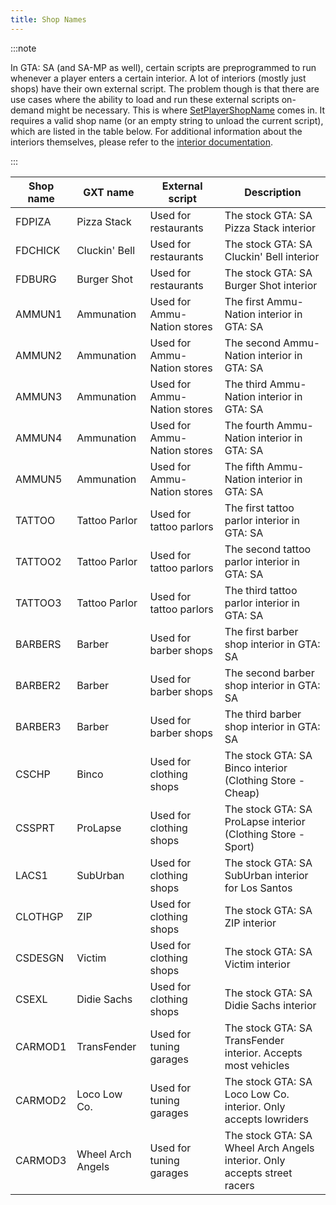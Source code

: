 ```yaml
---
title: Shop Names
---
```


:::note

In GTA: SA (and SA-MP as well), certain scripts are preprogrammed to run whenever a player enters a certain interior. A lot of interiors (mostly just shops) have their own external script. The problem though is that there are use cases where the ability to load and run these external scripts on-demand might be necessary. This is where [SetPlayerShopName](../functions/SetPlayerShopName) comes in. It requires a valid shop name (or an empty string to unload the current script), which are listed in the table below. For additional information about the interiors themselves, please refer to the [interior documentation](../resources/interiorids).

:::

| Shop name | GXT name          | External script | Description                    |
| --------- | ----------------- | --------------- | ------------------------------ |
| FDPIZA    | Pizza Stack       | Used for restaurants | The stock GTA: SA Pizza Stack interior |
| FDCHICK   | Cluckin' Bell     | Used for restaurants | The stock GTA: SA Cluckin' Bell interior |
| FDBURG    | Burger Shot       | Used for restaurants | The stock GTA: SA Burger Shot interior |
| AMMUN1    | Ammunation        | Used for Ammu-Nation stores | The first Ammu-Nation interior in GTA: SA |
| AMMUN2    | Ammunation        | Used for Ammu-Nation stores | The second Ammu-Nation interior in GTA: SA |
| AMMUN3    | Ammunation        | Used for Ammu-Nation stores | The third Ammu-Nation interior in GTA: SA |
| AMMUN4    | Ammunation        | Used for Ammu-Nation stores | The fourth Ammu-Nation interior in GTA: SA |
| AMMUN5    | Ammunation        | Used for Ammu-Nation stores | The fifth Ammu-Nation interior in GTA: SA |
| TATTOO    | Tattoo Parlor     | Used for tattoo parlors | The first tattoo parlor interior in GTA: SA |
| TATTOO2   | Tattoo Parlor     | Used for tattoo parlors | The second tattoo parlor interior in GTA: SA |
| TATTOO3   | Tattoo Parlor     | Used for tattoo parlors | The third tattoo parlor interior in GTA: SA |
| BARBERS   | Barber            | Used for barber shops | The first barber shop interior in GTA: SA |
| BARBER2   | Barber            | Used for barber shops | The second barber shop interior in GTA: SA |
| BARBER3   | Barber            | Used for barber shops | The third barber shop interior in GTA: SA |
| CSCHP     | Binco             | Used for clothing shops | The stock GTA: SA Binco interior (Clothing Store - Cheap) |
| CSSPRT    | ProLapse          | Used for clothing shops | The stock GTA: SA ProLapse interior (Clothing Store - Sport) |
| LACS1     | SubUrban          | Used for clothing shops | The stock GTA: SA SubUrban interior for Los Santos |
| CLOTHGP   | ZIP               | Used for clothing shops | The stock GTA: SA ZIP interior |
| CSDESGN   | Victim            | Used for clothing shops | The stock GTA: SA Victim interior |
| CSEXL     | Didie Sachs       | Used for clothing shops | The stock GTA: SA Didie Sachs interior |
| CARMOD1   | TransFender       | Used for tuning garages | The stock GTA: SA TransFender interior. Accepts most vehicles |
| CARMOD2   | Loco Low Co.      | Used for tuning garages | The stock GTA: SA Loco Low Co. interior. Only accepts lowriders |
| CARMOD3   | Wheel Arch Angels | Used for tuning garages | The stock GTA: SA Wheel Arch Angels interior. Only accepts street racers |
